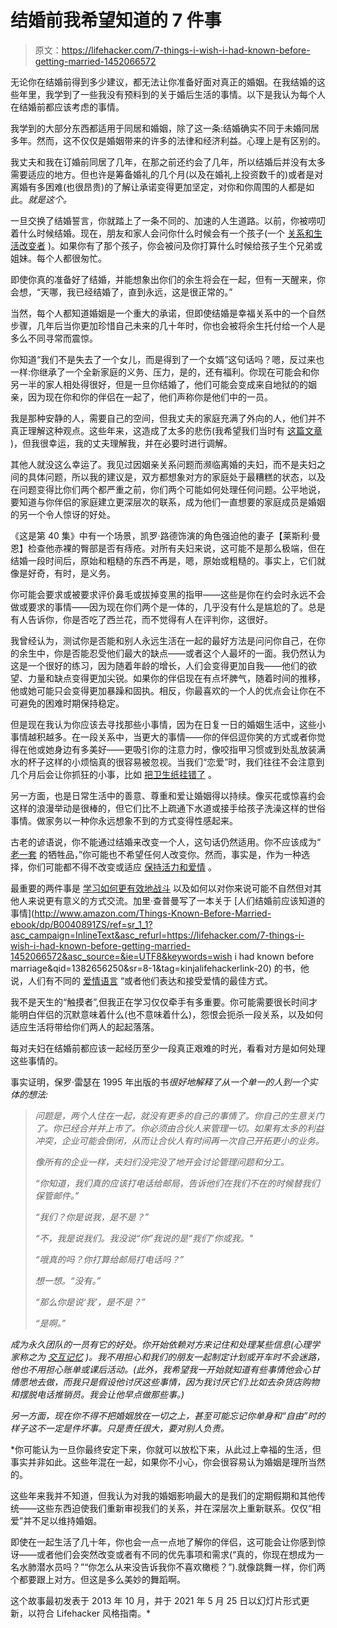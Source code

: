 # 结婚前我希望知道的 7 件事

> 原文：<https://lifehacker.com/7-things-i-wish-i-had-known-before-getting-married-1452066572>

无论你在结婚前得到多少建议，都无法让你准备好面对真正的婚姻。在我结婚的这些年里，我学到了一些我没有预料到的关于婚后生活的事情。以下是我认为每个人在结婚前都应该考虑的事情。

我学到的大部分东西都适用于同居和婚姻，除了这一条:结婚确实不同于未婚同居多年。然而，这不仅仅是婚姻带来的许多的法律和经济利益。心理上是有区别的。

我丈夫和我在订婚前同居了几年，在那之前还约会了几年，所以结婚后并没有太多需要适应的地方。但也许是筹备婚礼的几个月(以及在婚礼上投资数千的)或者是对离婚有多困难(也很昂贵)的了解让承诺变得更加坚定，对你和你周围的人都是如此。*就是这个。*

一旦交换了结婚誓言，你就踏上了一条不同的、加速的人生道路。以前，你被唠叨着什么时候结婚。现在，朋友和家人会问你什么时候会有一个孩子(一个 [关系和生活改变者](http://lifehacker.com/10-things-i-wish-i-had-known-before-becoming-a-parent-5989419) )。如果你有了那个孩子，你会被问及你打算什么时候给孩子生个兄弟或姐妹。每个人都很匆忙。

即使你真的准备好了结婚，并能想象出你们的余生将会在一起，但有一天醒来，你会想，“天哪，我已经结婚了，直到永远，这是很正常的。”

当然，每个人都知道婚姻是一个重大的承诺，但即使结婚是幸福关系中的一个自然步骤，几年后当你更加珍惜自己未来的几十年时，你也会被将余生托付给一个人是多么不同寻常而震惊。

你知道“我们不是失去了一个女儿，而是得到了一个女婿”这句话吗？嗯，反过来也一样:你继承了一个全新家庭的义务、压力，是的，还有福利。你现在可能会和你另一半的家人相处得很好，但是一旦你结婚了，他们可能会变成来自地狱的的姻亲，因为现在你和你的伴侣在一起了，他们声称你是他们中的一员。

我是那种安静的人，需要自己的空间，但我丈夫的家庭充满了外向的人，他们并不真正理解这种观点。这些年来，这造成了太多的悲伤(我希望我们当时有 [这篇文章](https://lifehacker.com/how-introverts-and-extroverts-can-peacefully-coexist-638422576) )，但我很幸运，我的丈夫理解我，并在必要时进行调解。

其他人就没这么幸运了。我见过因姻亲关系问题而濒临离婚的夫妇，而不是夫妇之间的具体问题，所以我的建议是，双方都想象对方的家庭处于最糟糕的状态，以及在问题变得比你们两个都严重之前，你们两个可能如何处理任何问题。公平地说，要知道与你伴侣的家庭建立更深层次的联系，成为他们一直想要的家庭成员是婚姻的另一个令人惊讶的好处。

《这是第 40 集》中有一个场景，凯罗·路德饰演的角色强迫他的妻子【莱斯利·曼恩】检查他赤裸的臀部是否有痔疮。对所有夫妇来说，这可能不是那么极端，但在结婚一段时间后，原始和粗糙的东西不再是，嗯，原始或粗糙的。事实上，它们就像是好奇，有时，是义务。

你可能会要求或被要求评价鼻毛或拔掉变黑的指甲——这些是你在约会时永远不会做或要求的事情——因为现在你们两个是一体的，几乎没有什么是尴尬的了。总是有人告诉你，你是否吃了西兰花，而不觉得有人在评判你，这很好。

我曾经认为，测试你是否能和别人永远生活在一起的最好方法是问问你自己，在你的余生中，你是否能忍受他们最大的缺点——或者这个人最坏的一面。我仍然认为这是一个很好的练习，因为随着年龄的增长，人们会变得更加自我——他们的欲望、力量和缺点变得更加尖锐。如果你的伴侣现在有点坏脾气，随着时间的推移，他或她可能只会变得更加暴躁和固执。相反，你最喜欢的一个人的优点会让你在不可避免的困难时期保持稳定。

但是现在我认为你应该去寻找那些小事情，因为在日复一日的婚姻生活中，这些小事情越积越多。在一段关系中，当更大的事情——你的伴侣逗你笑的方式或者你觉得在他或她身边有多美好——更吸引你的注意力时，像咬指甲习惯或到处乱放装满水的杯子这样的小烦恼真的很容易被忽视。当我们“恋爱”时，我们往往不会注意到几个月后会让你抓狂的小事，比如 [把卫生纸挂错了](https://lifehacker.com/which-way-should-the-toilet-paper-roll-1443356438) 。

另一方面，也是日常生活中的善意、尊重和爱让婚姻得以持续。像买花或惊喜约会这样的浪漫举动是很棒的，但它们比不上疏通下水道或接手给孩子洗澡这样的世俗事情。做家务以一种你永远想象不到的方式变得性感起来。

古老的谚语说，你不能通过结婚来改变一个人，这句话仍然适用。你不应该成为“ [老一套](https://lifehacker.com/the-common-mistakes-you-make-in-both-money-and-love-754809696) 的牺牲品，”你可能也不希望任何人改变你。然而，事实是，作为一种选择，你们可能都不得不改变或适应 [保持活力和爱情](http://lifehacker.com/what-you-can-do-right-now-to-safeguard-your-relationshi-5840566) 。

最重要的两件事是 [学习如何更有效地战斗](https://lifehacker.com/how-to-argue-better-with-your-partner-1831076056) 以及如何以对你来说可能不自然但对其他人来说更有意义的方式交流。加里·查普曼写了一本关于 [人们结婚前应该知道的事情](http://www.amazon.com/Things-Known-Before-Married-ebook/dp/B0040891ZS/ref=sr_1_1?asc_campaign=InlineText&asc_refurl=https://lifehacker.com/7-things-i-wish-i-had-known-before-getting-married-1452066572&asc_source=&ie=UTF8&keywords=wish i had known before marriage&qid=1382656250&sr=8-1&tag=kinjalifehackerlink-20) 的书，他说，人们有不同的 [爱情语言](https://lifehacker.com/how-the-five-love-languages-can-help-you-win-at-relat-1734348074) “或者他们表达和接受爱情的最佳方式。

我不是天生的“触摸者”,但我正在学习仅仅牵手有多重要。你可能需要很长时间才能明白伴侣的沉默意味着什么(也不意味着什么)，怨恨会扼杀一段关系，以及如何适应生活将带给你们两人的起起落落。

每对夫妇在结婚前都应该一起经历至少一段真正艰难的时光，看看对方是如何处理这些事情的。

事实证明，保罗·雷瑟在 1995 年出版的书[](http://www.amazon.com/Couplehood-Paul-Reiser/dp/0553573136?asc_campaign=InlineText&asc_refurl=https://lifehacker.com/7-things-i-wish-i-had-known-before-getting-married-1452066572&asc_source=&tag=kinjalifehackerlink-20)*很好地解释了从一个单一的人到一个实体的想法:* 

> *问题是，两个人住在一起，就没有更多的自己的事情了。你自己的生意关门了。你已经合并并上市了。你必须由合伙人来管理一切。如果有太多的利益冲突，企业可能会倒闭，从而让合伙人有时间再一次自己开拓更小的业务。*
> 
> *像所有的企业一样，夫妇们没完没了地开会讨论管理问题和分工。*
> 
> *“你知道，我们真的应该打电话给邮局，告诉他们在我们不在的时候替我们保管邮件。”*
> 
> *“我们？你是说我，是不是？”*
> 
> *“不，我是说我们。我没说“你”我说的是“我们”你或我。"*
> 
> *“哦真的吗？你打算给邮局打电话吗？”*
> 
> *想一想。“没有。”*
> 
> *“那么你是说‘我’，是不是？”*
> 
> *“是啊。”*

*成为永久团队的一员有它的好处。你开始依赖对方来记住和处理某些信息(心理学家称之为 [交互记忆](http://blogs.psychcentral.com/healing-together/2011/07/transactive-memory-for-couples/) )。我不用担心和我们的朋友一起制定计划或开车时不会迷路，他也不用担心账单或课后活动。(此外，我希望我一开始就知道有些事情他会心甘情愿地去做，而我只是假设他讨厌这些事情，因为我讨厌它们:比如去杂货店购物和摆脱电话推销员。我会让他早点做那些事。)*

*另一方面，现在你不得不把婚姻放在一切之上，甚至可能忘记你单身和“自由”时的样子这不一定是件坏事。只是责任很大，要对别人负责。*

 *你可能认为一旦你最终安定下来，你就可以放松下来，从此过上幸福的生活，但事实并非如此。这些年混在一起，如果你不小心，你会很容易认为婚姻是理所当然的。

这些年来我并不知道，但我认为对我的婚姻影响最大的是我们的定期假期和其他传统——这些东西迫使我们重新审视我们的关系，并在深层次上重新联系。仅仅“相爱”并不足以维持婚姻。

即使在一起生活了几十年，你也会一点一点地了解你的伴侣，这可能会让你感到惊讶——或者他们会突然改变或者有不同的优先事项和需求(“真的，你现在想成为一名水肺潜水员吗？”“你怎么从来没告诉我你不喜欢橄榄？”).就像跳舞一样，你们两个都要跟上对方。但这是多么美妙的舞蹈啊。

这个故事最初发表于 2013 年 10 月，并于 2021 年 5 月 25 日以幻灯片形式更新，以符合 Lifehacker 风格指南。*